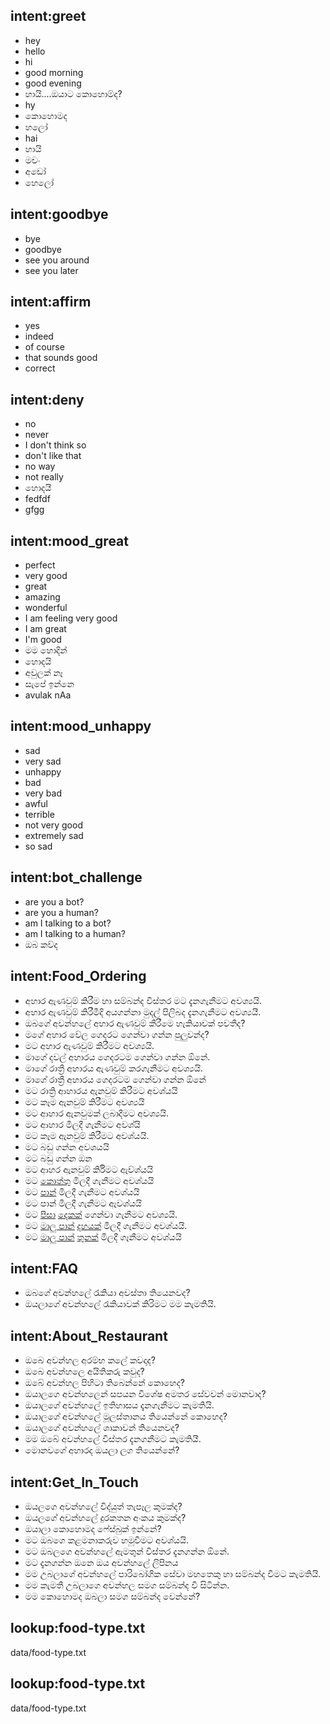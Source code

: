 ## intent:greet
- hey
- hello
- hi
- good morning
- good evening
- හායි....ඔයාට කොහොම්ද?
- hy
- කොහොමද
- හලෝ
- hai
- හායි
- මචං
- අඩෝ
- හෙලෝ

## intent:goodbye
- bye
- goodbye
- see you around
- see you later

## intent:affirm
- yes
- indeed
- of course
- that sounds good
- correct

## intent:deny
- no
- never
- I don't think so
- don't like that
- no way
- not really
- හොදයී
- fedfdf
- gfgg

## intent:mood_great
- perfect
- very good
- great
- amazing
- wonderful
- I am feeling very good
- I am great
- I'm good
- මම හොදින්
- හොදයි
- අවුලක් නෑ
- සැපේ ඉන්නෙ
- avulak nAa

## intent:mood_unhappy
- sad
- very sad
- unhappy
- bad
- very bad
- awful
- terrible
- not very good
- extremely sad
- so sad

## intent:bot_challenge
- are you a bot?
- are you a human?
- am I talking to a bot?
- am I talking to a human?
- ඔබ කව්ද

## intent:Food_Ordering
- අහාර ඇණවුම් කිරීම හා සම්බන්ද විස්තර මට දැනගැනීමට අවශ්‍යයි.
- අහාර ඇණවුම් කිරීමීදි අයගන්නා මුදල් පිලිබද දැනගැනීමට අවශ්‍යයී.
- ඔබගේ අවන්හලේ අහාර ඇණවුම් කීරීමෙ හැකියාවක් පවතීද?
- මගේ අහාර වේල ගෙදරට ගෙන්වා ගන්න පුලුවන්ද?
- මට අහාර ඇණවුම් කිරීමට අවශ්‍යයි.
- මාගේ දවල් අහාරය ගෙදරටම ගෙන්වා ගන්න ඕනේ.
- මාගේ රාත්‍රී අහාරය ඇණවුම් කරගැනීමට අවශ්‍යයි.
- මාගේ රාත්‍රී අහාරය ගෙදරටම ගෙන්වා ගන්න ඕනේ
- මට රාත්‍රි ආහාරය ඇනවුම් කිරීමට අවශ්යයි
- මට කෑම ඇනවුම් කිරීමට අවශ්‍යයි
- මට ආහාර ඇනවුමක් ලබාදීමට අවශ්‍යයි.
- මට ආහාර මිලදී ගැනීමට අවශ්යි
- මට කෑම ඇනවුම් කිරීමට අවශ්යයි.
- මට බඩු ගන්න අවශයයි
- මට බඩු ගන්න ඔන
- මට ආහර ඇනවුම් කිර්‍රිමට ඇව්ශ්යයි
- මට [කොත්තු](food_type) මිලදී ගැනීමට අවශ්යයි
- මට [පාන්](food_type) මිලදී ගැනීමට අවශ්යයි
- මට පාන් මිලදී ගැනීමට ඇවශ්යයි
- මට [පීසා](food_type) [දෙකක්](qty) ගෙන්වා ගැනීමට අවශ්‍යයි.
- මට [මාලු පාන්](food_type) [දහයක්](qty) මිලදී ගැනීමට අවශ්යයි.
- මට [මාලු පාන්](food_type) [තුනක්](qty) මිලදී ගෑනීමට අවශ්යයි

## intent:FAQ
- ඔබගේ අවන්හලේ රැකියා අවස්තා තියෙනවද?
- ඔයලාගේ අවන්හලේ රැකියාවක් කිරිමට මම කැමතියි.

## intent:About_Restaurant
- ඔබෙ අවන්හල අරම්භ කලේ කවදාද?
- ඔබෙ අවන්හලෙ අයිතිකරු කවුද?
- ඔබේ අවන්හල පිහිටා තිබෙන්නේ කොහෙද?
- ඔයාලගෙ අවන්හලෙන් සපයන විශේෂ අමතර සේවවන් මොනවාද?
- ඔයාලගේ අවන්හලේ ඉතිහාසය දැනගැනීමට කැමතියි.
- ඔයාලගේ අවන්හලේ මූලස්තානය තියෙන්නේ කොහෙද?
- ඔයාලගේ අවන්හලේ ශාකාවන් තියෙනවද?
- මම ඔබේ අවන්හලේ විස්තර දැනගනීමට කැමතියී.
- මොනවගේ අහාරද ඔයලා ලග තියෙන්නේ?

## intent:Get_In_Touch
- ඔයලගෙ අවන්හලේ විද්යුත් තැපෑල කුමක්ද?
- ඔයලගේ අවන්හලේ දුරකතන අංකය කුමක්ද?
- ඔයාලා කොහොමද ෆේස්බුක් ඉන්නේ?
- මට ඔබගෙ කළමනාකරුව හමූවීමට අවශ්යයි.
- මට ඔබලගෙ අවන්හලේ ඇමතුන් විස්තර දැනගන්න ඕනේ.
- මට දැනගන්න ඔනෙ ඔය අවන්හලේ ලිපිනය
- මම උබලාගේ අවන්හලේ පාරිබෝගික සේවා මහතෙකු හා සම්බන්ද වීමට කැමතියි.
- මම කැමතී උබලාගෙ අවන්හල සමග සම්බන්ද වී සිටින්න.
- මම කොහොමද ඔබලා සමග සම්බන්ද වෙන්නේ?


## lookup:food-type.txt
  data/food-type.txt

## lookup:food-type.txt
  data/food-type.txt
